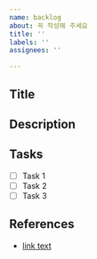 ```yaml
---
name: backlog
about: 꼭 작성해 주세요
title: ''
labels: ''
assignees: ''

---
```


## Title

## Description

## Tasks

- [ ] Task 1
- [ ] Task 2
- [ ] Task 3

## References

- [link text](https://www.naver.com/)
